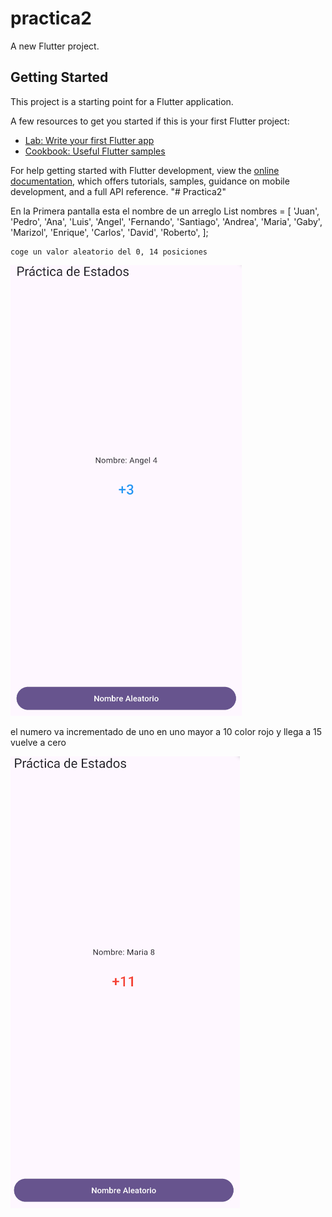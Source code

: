 # practica2

A new Flutter project.

## Getting Started

This project is a starting point for a Flutter application.

A few resources to get you started if this is your first Flutter project:

- [Lab: Write your first Flutter app](https://docs.flutter.dev/get-started/codelab)
- [Cookbook: Useful Flutter samples](https://docs.flutter.dev/cookbook)

For help getting started with Flutter development, view the
[online documentation](https://docs.flutter.dev/), which offers tutorials,
samples, guidance on mobile development, and a full API reference.
"# Practica2" 

En la Primera pantalla esta el nombre de un arreglo 
    List<String> nombres = [
      'Juan',
      'Pedro',
      'Ana',
      'Luis',
      'Angel',
      'Fernando',
      'Santiago',
      'Andrea',
      'Maria',
      'Gaby',
      'Marizol',
      'Enrique',
      'Carlos',
      'David',
      'Roberto',
    ];

    coge un valor aleatorio del 0, 14 posiciones


![Descripción de la imagen](Imagenes/Print1.png)

el numero va incrementado de uno en uno mayor a 10 color rojo y llega a 15 vuelve a cero

![Descripción de la imagen](Imagenes/Print2.png)